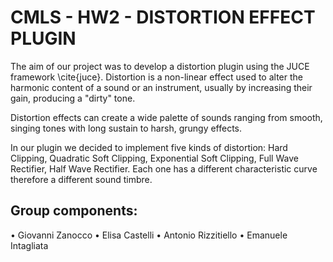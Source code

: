 # CMLS - HW2 - DISTORTION EFFECT PLUGIN

The aim of our project was to develop a distortion plugin using the JUCE framework \cite{juce}.
Distortion is a non-linear effect used to alter the harmonic content of a sound or an instrument, usually by increasing their gain, producing a "dirty" tone.
	
Distortion effects can create a wide palette of sounds ranging from smooth, singing tones with long sustain to harsh, grungy effects.
	
In our plugin we decided to implement five kinds of distortion: Hard Clipping, Quadratic Soft Clipping, Exponential Soft Clipping, Full Wave Rectifier, Half Wave Rectifier. Each one has a different characteristic curve therefore a different sound timbre.



## Group components:
•	Giovanni Zanocco
•	Elisa Castelli
•	Antonio Rizzitiello
•	Emanuele Intagliata
